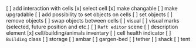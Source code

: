 [ ] add interaction with cells
    [x] select cell
    [x] make changable 
    [ ] make upgradable
[ ] add possibility to set objects on cells 
    [ ] set objects
    [ ] remove objects
    [ ] swap objects between cells
[ ] visual
    [ ] visual marks (selected, future position and etc.)
[ ] `Raft editor` scene
    [ ] description element
    [x] cell/building/animals inventary
    [ ] cell health indicator
[ ] `Building` class
    [ ] storage
    [ ] ambar
    [ ] gargen-bed
    [ ] tether
    [ ] shack
    [ ] tent